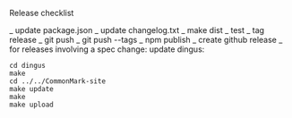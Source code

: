 Release checklist

_ update package.json
_ update changelog.txt
_ make dist
_ test
_ tag release
_ git push
_ git push --tags
_ npm publish
_ create github release
_ for releases involving a spec change: update dingus:

    cd dingus
    make
    cd ../../CommonMark-site
    make update
    make
    make upload
